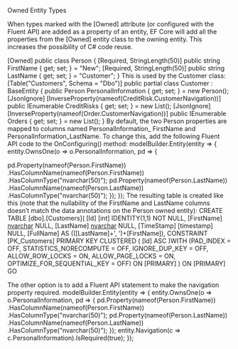 Owned Entity Types


When types marked with the [Owned] attribute (or
configured with the Fluent API) are added as a property of an entity, EF Core will add all the properties from
the [Owned] entity class to the owning entity. This increases the possibility of C# code reuse.

[Owned]
public class Person
{
[Required, StringLength(50)]
public string FirstName { get; set; } = "New";
[Required, StringLength(50)]
public string LastName { get; set; } = "Customer";
}
This is used by the Customer class:
[Table("Customers", Schema = "Dbo")]
public partial class Customer : BaseEntity
{
public Person PersonalInformation { get; set; } = new Person();
[JsonIgnore]
[InverseProperty(nameof(CreditRisk.CustomerNavigation))]
public IEnumerable<CreditRisk> CreditRisks { get; set; } = new List<CreditRisk>();
[JsonIgnore]
[InverseProperty(nameof(Order.CustomerNavigation))]
public IEnumerable<Order> Orders { get; set; } = new List<Order>();
}
By default, the two Person properties are mapped to columns named PersonalInformation_
FirstName and PersonalInformation_LastName. To change this, add the following Fluent API code to the
OnConfiguring() method:
modelBuilder.Entity<Customer>(entity =>
{
entity.OwnsOne(o => o.PersonalInformation,
pd =>
{


pd.Property<string>(nameof(Person.FirstName))
.HasColumnName(nameof(Person.FirstName))
.HasColumnType("nvarchar(50)");
pd.Property<string>(nameof(Person.LastName))
.HasColumnName(nameof(Person.LastName))
.HasColumnType("nvarchar(50)");
});
});
The resulting table is created like this (note that the nullability of the FirstName and LastName columns
doesn’t match the data annotations on the Person owned entity):
CREATE TABLE [dbo].[Customers](
[Id] [int] IDENTITY(1,1) NOT NULL,
[FirstName] [nvarchar](50) NULL,
[LastName] [nvarchar](50) NULL,
[TimeStamp] [timestamp] NULL,
[FullName] AS (([LastName]+', ')+[FirstName]),
CONSTRAINT [PK_Customers] PRIMARY KEY CLUSTERED
(
[Id] ASC
)WITH (PAD_INDEX = OFF, STATISTICS_NORECOMPUTE = OFF, IGNORE_DUP_KEY = OFF, ALLOW_ROW_LOCKS
= ON, ALLOW_PAGE_LOCKS = ON, OPTIMIZE_FOR_SEQUENTIAL_KEY = OFF) ON [PRIMARY]
) ON [PRIMARY]
GO


The other option is to
add a Fluent API statement to make the navigation property required.
modelBuilder.Entity<Customer>(entity =>
{
entity.OwnsOne(o => o.PersonalInformation,
pd =>
{
pd.Property<string>(nameof(Person.FirstName))
.HasColumnName(nameof(Person.FirstName))
.HasColumnType("nvarchar(50)");
pd.Property<string>(nameof(Person.LastName))
.HasColumnName(nameof(Person.LastName))
.HasColumnType("nvarchar(50)");
});
entity.Navigation(c => c.PersonalInformation).IsRequired(true);
});

